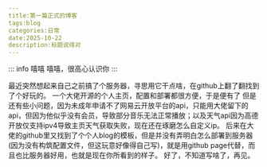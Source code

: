 ```yaml
---
title:第一篇正式的博客
tags:blog
categories:日常
date:2025-10-22
description:标题说得对
---
```


::: info 嘻嘻
嘻嘻，很高心认识你
:::

最近突然想起来自己之前搞了个服务器，寻思用它干点啥，在github上翻了翻找到了个好玩的。
<LinkCard url="https://github.com/imsyy/home" />
一个大佬开源的个人主页，配置和部署都很方便，于是便有了
<LinkCard url="minelite.top" />
但是还有些小问题，因为未成年申请不了网易云开放平台的api，只能用大佬留下的api，但因为他似乎没有会员，导致部分音乐无法正常播放；以及天气api因为高德开放仅支持ipv4导致主页天气获取失败，现在还在琢磨怎么自定义ip。
后来在大佬的github里又找到了个个人blog的模板，但是并没有弄明白怎么部署到服务器(因为没有构筑配置文件，但这玩意好像得自己写)，就是用github page代替，而且也比服务器好用，也就是现在你所看到的样子。
好了，不知道写啥了，再见。
